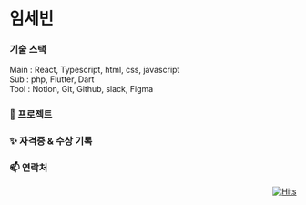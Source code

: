 

# 임세빈
### 기술 스택
Main : React, Typescript, html, css, javascript
<br>
Sub : php, Flutter, Dart
<br>
Tool : Notion, Git, Github, slack, Figma

### 🌱 프로젝트

### ✨ 자격증 & 수상 기록

### 📫 연락처

<div align=right>
  
  [![Hits](https://hits.seeyoufarm.com/api/count/incr/badge.svg?url=https%3A%2F%2Fgithub.com%2FYIMSEBIN%2F&count_bg=%23315CCA&title_bg=%23555555&icon=wechat.svg&icon_color=%23E7E7E7&title=Visitors&edge_flat=false)](https://hits.seeyoufarm.com)

</div>
